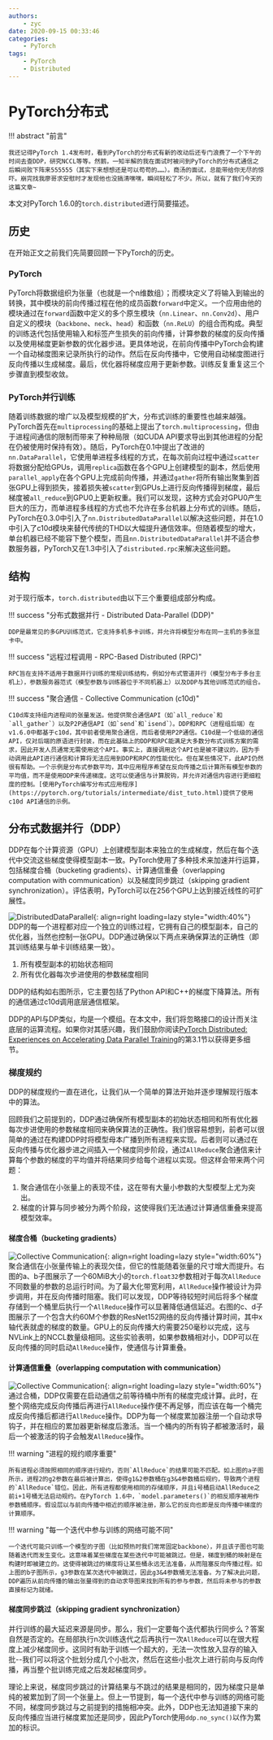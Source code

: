 ```yaml
---
authors:
    - zyc
date: 2020-09-15 00:33:46
categories:
    - PyTorch
tags:
    - PyTorch
    - Distributed
---
```


# PyTorch分布式

!!! abstract "前言"

    我还记得PyTorch 1.4发布时，看到PyTorch的分布式有新的改动后还专门浪费了一个下午的时间去查DDP，研究NCCL等等。然鹅，一知半解的我在面试时被问到PyTorch的分布式通信之后瞬间败下阵来555555（其实下来想想还是可以苟苟的……）。商汤的面试，总能带给你无尽的惊吓。崩完找我廖哥求安慰时才发现他也没搞清嘿嘿，瞬间轻松了不少。所以，就有了我们今天的这篇文章~

本文对PyTorch 1.6.0的`torch.distributed`进行简要描述。

## 历史

在开始正文之前我们先简要回顾一下PyTorch的历史。

### PyTorch

PyTorch将数据组织为张量（也就是一个n维数组）；而模块定义了将输入到输出的转换，其中模块的前向传播过程在他的成员函数`forward`中定义。一个应用由他的模块通过在`forward`函数中定义的多个原生模块（`nn.Linear`、`nn.Conv2d`）、用户自定义的模块（`backbone`、`neck`、`head`）和函数（`nn.ReLU`）的组合而构成。典型的训练迭代包括使用输入和标签产生损失的前向传播，计算参数的梯度的反向传播以及使用梯度更新参数的优化器步进。更具体地说，在前向传播中PyTorch会构建一个自动梯度图来记录所执行的动作。然后在反向传播中，它使用自动梯度图进行反向传播以生成梯度。最后，优化器将梯度应用于更新参数。训练反复重复这三个步骤直到模型收敛。

### PyTorch并行训练

随着训练数据的增广以及模型规模的扩大，分布式训练的重要性也越来越强。PyTorch首先在`multiprocessing`的基础上提出了`torch.multiprocessing`，但由于进程间通信的限制而带来了种种局限（如CUDA API要求导出到其他进程的分配在仍被使用时保持有效）。随后，PyTorch在0.1中提出了改进的`nn.DataParallel`，它使用单进程多线程的方式，在每次前向过程中通过`scatter`将数据分配给GPUs，调用`replica`函数在各个GPU上创建模型的副本，然后使用`parallel_apply`在各个GPU上完成前向传播，并通过`gather`将所有输出聚集到首张GPU上得到损失，接着损失被`scatter`到GPUs上进行反向传播得到梯度，最后梯度被`all_reduce`到GPU0上更新权重。我们可以发现，这种方式会对GPU0产生巨大的压力，而单进程多线程的方式也不允许在多台机器上分布式的训练。随后，PyTorch在0.3.0中引入了`nn.DistributedDataParallel`以解决这些问题，并在1.0中引入了c10d模块来替代传统的THD以大幅提升通信效率。但随着模型的增大，单台机器已经不能容下整个模型，而且`nn.DistributedDataParallel`并不适合参数服务器，PyTorch又在1.3中引入了`distributed.rpc`来解决这些问题。

## 结构

对于现行版本，`torch.distributed`由以下三个重要组成部分构成。

!!! success "分布式数据并行 - Distributed Data-Parallel (DDP)"

    DDP是最常见的多GPU训练范式，它支持多机多卡训练，并允许将模型分布在同一主机的多张显卡中。

!!! success "远程过程调用 - RPC-Based Distributed (RPC)"

    RPC旨在支持不适用于数据并行训练的常规训练结构，例如分布式管道并行（模型分布于多台主机上），参数服务器范式（模型参数与训练器位于不同机器上）以及DDP与其他训练范式的组合。

!!! success "聚合通信 - Collective Communication (c10d)"

    C10d库支持组内进程间的张量发送。他提供聚合通信API（如`all_reduce`和`all_gather`）以及P2P通信API（如`send`和`isend`）。DDP和RPC（进程组后端）在v1.6.0中都基于c10d，其中前者使用聚合通信，而后者使用P2P通信。C10d是一个低级的通信API，仅对后端的原语进行封装，而在此基础上的DDP和RPC能满足大多数分布式训练方案的需求，因此开发人员通常无需使用这个API。事实上，直接调用这个API也是被不建议的，因为手动调用此API进行通信和计算将无法应用到DDP和RPC的性能优化。但在某些情况下，此API仍然很有帮助。一个示例是分布式参数平均，其中应用程序希望在反向传播之后计算所有模型参数的平均值，而不是使用DDP来传递梯度。这可以使通信与计算脱钩，并允许对通信内容进行更细粒度的控制。[使用PyTorch编写分布式应用程序](https://pytorch.org/tutorials/intermediate/dist_tuto.html)提供了使用c10d API通信的示例。

## 分布式数据并行（DDP）

DDP在每个计算资源（GPU）上创建模型副本来独立的生成梯度，然后在每个迭代中交流这些梯度使得模型副本一致。PyTorch使用了多种技术来加速并行运算，包括梯度合桶（bucketing gradients）、计算通信重叠（overlapping computation with communication）以及梯度同步跳过（skipping gradient synchronization）。评估表明，PyTorch可以在256个GPU上达到接近线性的可扩展性。

![DistributedDataParallel](distributed/ddp.png "DistributedDataParallel"){: align=right loading=lazy style="width:40%"}
DDP的每一个进程都对应一个独立的训练过程，它拥有自己的模型副本，自己的优化器，当然也控制一张GPU。DDP通过确保以下两点来确保算法的正确性（即其训练结果与单卡训练结果一致）。

1. 所有模型副本的初始状态相同
2. 所有优化器每次步进使用的参数梯度相同

DDP的结构如右图所示，它主要包括了Python API和C++的梯度下降算法。所有的通信通过c10d调用底层通信框架。

DDP的API与DP类似，均是一个模组。在本文中，我们将忽略接口的设计而关注底层的运算流程。如果你对其感兴趣，我们鼓励你阅读[PyTorch Distributed: Experiences on Accelerating Data Parallel Training](https://arxiv.org/pdf/2006.15704.pdf)的第3.1节以获得更多细节。

### 梯度规约

DDP的梯度规约一直在进化，让我们从一个简单的算法开始并逐步理解现行版本中的算法。

回顾我们之前提到的，DDP通过确保所有模型副本的初始状态相同和所有优化器每次步进使用的参数梯度相同来确保算法的正确性。我们很容易想到，前者可以很简单的通过在构建DDP时将模型母本广播到所有进程来实现。后者则可以通过在反向传播与优化器步进之间插入一个梯度同步阶段，通过`AllReduce`聚合通信来计算每个参数的梯度的平均值并将结果同步给每个进程以实现。但这样会带来两个问题：

1. 聚合通信在小张量上的表现不佳，这在带有大量小参数的大型模型上尤为突出。
2. 梯度的计算与同步被分为两个阶段，这使得我们无法通过计算通信重叠来提高模型效率。

#### 梯度合桶（bucketing gradients）

![Collective Communication](distributed/cc.png "DistributedDataParallel"){: align=right loading=lazy style="width:60%"}
聚合通信在小张量传输上的表现欠佳，但它的性能随着张量的尺寸增大而提升。右图的a、b子图展示了一个60MiB大小的`torch.float32`参数相对于每次`AllReduce`不同数量的参数的总运行时间。为了最大化带宽利用，`AllReduce`操作被设计为异步调用，并在反向传播时阻塞。我们可以发现，DDP等待较短时间后将多个梯度存储到一个桶里后执行一个`AllReduce`操作可以显著降低通信延迟。右图的c、d子图展示了一个包含大约60M个参数的ResNet152网络的反向传播计算时间，其中x轴代表就虚的梯度的数量。GPU上的反向传播大约需要250毫秒以完成，这与NVLink上的NCCL数量级相同。这些实验表明，如果参数桶相对小，DDP可以在反向传播的同时启动`AllReduce`操作，使通信与计算重叠。

#### 计算通信重叠（overlapping computation with communication）

![Collective Communication](distributed/gsf.png "DistributedDataParallel"){: align=right loading=lazy style="width:60%"}
通过合桶，DDP仅需要在启动通信之前等待桶中所有的梯度完成计算。此时，在整个网络完成反向传播后再进行`AllReduce`操作便不再足够，而应该在每一个桶完成反向传播后都进行`AllReduce`操作。DDP为每一个梯度累加器注册一个自动求导钩子，并在相应的累加器更新梯度后激活。当一个桶内的所有钩子都被激活时，最后一个被激活的钩子会触发`AllReduce`操作。

!!! warning "进程的规约顺序重要"

    所有进程必须按照相同的顺序进行规约，否则`AllReduce`的结果可能不匹配。如上图的a子图所示，进程2的g2参数在最后被计算出，使得g1&2参数桶在g3&4参数桶后规约，导致两个进程的`AllReduce`错位。因此，所有进程都使用相同的存储顺序，并且i号桶启动AllReduce之前i+1号桶无法启动规约。在PyTorch 1.6中，`model.parameters()`的相反顺序被用作参数桶顺序。假设层以与前向传播中相近的顺序被注册，那么它的反向也即是反向传播中梯度的计算顺序。

!!! warning "每一个迭代中参与训练的网络可能不同"

    一个迭代可能只训练一个模型的子图（比如预热时我们常常固定backbone），并且该子图也可能随着迭代而发生变化。这意味着某些梯度在某些迭代中可能被跳过。但是，梯度到桶的映射是在构建时即被建立的。这使得被跳过的梯度将让某些桶永远无法准备，从而阻塞反向传播过程。如上图的b子图所示，g3参数在某次迭代中被跳过，因此g3&4参数桶无法准备。为了解决此问题，DDP遍历从前向传播的输出张量得到的自动求导图来找到所有的参与参数，然后将未参与的参数直接标记为就绪。

#### 梯度同步跳过（skipping gradient synchronization）

并行训练的最大延迟来源是同步。那么，我们一定要每个迭代都执行同步么？答案自然是否定的。在局部执行n次训练迭代之后再执行一次`AllReduce`可以在很大程度上减少梯度同步。这同时有助于训练一个超大的，无法一次性放入显存的输入批--我们可以将这个批划分成几个小批次，然后在这些小批次上进行前向与反向传播，再当整个批训练完成之后发起梯度同步。

理论上来说，梯度同步跳过的计算结果与不跳过的结果是相同的，因为梯度只是单纯的被累加到了同一个张量上。但上一节提到，每一个迭代中参与训练的网络可能不同，梯度同步跳过与之前提到的措施相冲突。此外，DDP也无法知道接下来的反向传播应当进行梯度累加还是同步，因此PyTorch使用`ddp.no_sync()`以作为累加的标识。
